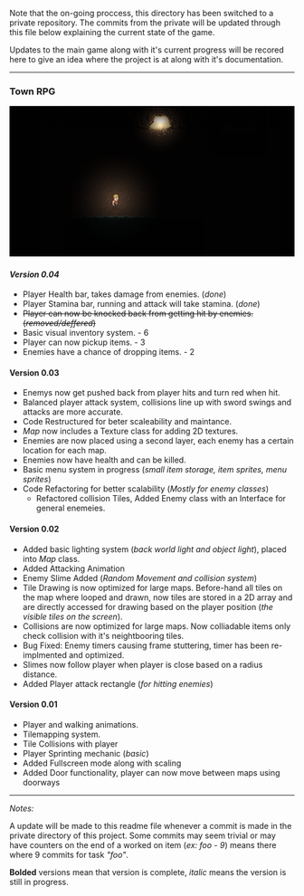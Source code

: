 Note that the on-going proccess, this directory has been switched to a private repository. The commits from the private will be updated through this file below explaining the current state of the game.

Updates to the main game along with it's current progress will be recored here to give an idea where the project is at along with it's documentation.

---
<h3>Town RPG</h3>

<img src="gamePic.PNG"></img>

*<h4>Version 0.04</h4>*

* Player Health bar, takes damage from enemies. (*done*)
* Player Stamina bar, running and attack will take stamina. (*done*)
* ~~Player can now be knocked back from getting hit by enemies. (*removed/deffered*)~~
* Basic visual inventory system. - 6
* Player can now pickup items. - 3
* Enemies have a chance of dropping items. - 2

**<h4>Version 0.03</h4>**

* Enemys now get pushed back from player hits and turn red when hit.
* Balanced player attack system, collisions line up with sword swings and attacks are more accurate.
* Code Restructured for beter scaleability and maintance.
* *Map* now includes a Texture class for adding 2D textures.
* Enemies are now placed using a second layer, each enemy has a certain location for each map. 
* Enemies now have health and can be killed.
* Basic menu system in progress (*small item storage, item sprites, menu sprites*) 
* Code Refactoring for better scalability (*Mostly for enemy classes*) 
  * Refactored collision Tiles, Added Enemy class with an Interface for general enemeies.

**<h4>Version 0.02</h4>**

* Added basic lighting system (*back world light and object light*), placed into *Map* class.
* Added Attacking Animation
* Enemy Slime Added (*Random Movement and collision system*)
* Tile Drawing is now optimized for large maps. Before-hand all tiles on the map where looped and drawn, now tiles are stored in a 2D array and are directly accessed for drawing based on the player position (*the visible tiles on the screen*).
* Collisions are now optimized for large maps. Now colliadable items only check collision with it's neightbooring tiles.
* Bug Fixed: Enemy timers causing frame stuttering, timer has been re-implmented and optimized.
* Slimes now follow player when player is close based on a radius distance.
* Added Player attack rectangle (*for hitting enemies*)

**<h4>**Version 0.01**</h4>**

* Player and walking animations.
* Tilemapping system.
* Tile Collisions with player
* Player Sprinting mechanic (*basic*)
* Added Fullscreen mode along with scaling
* Added Door functionality, player can now move between maps using doorways

---

*Notes:* 

A update will be made to this readme file whenever a commit is made in the private directory of this project. Some commits may seem trivial or may have counters on the end of a worked on item (*ex: foo - 9*) means there where 9 commits for task *"foo"*.

**Bolded** versions mean that version is complete, *italic* means the version is still in progress.
